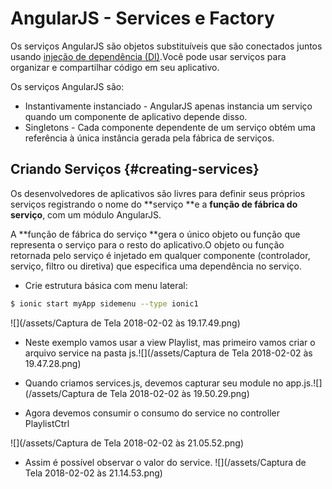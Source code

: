 # AngularJS - Services e Factory

Os serviços AngularJS são objetos substituíveis que são conectados juntos usando [injeção de dependência \(DI\)](https://docs.angularjs.org/guide/di).Você pode usar serviços para organizar e compartilhar código em seu aplicativo.

Os serviços AngularJS são:

* Instantivamente instanciado - AngularJS apenas instancia um serviço quando um componente de aplicativo depende disso.
* Singletons - Cada componente dependente de um serviço obtém uma referência à única instância gerada pela fábrica de serviços.

## Criando Serviços {#creating-services}

Os desenvolvedores de aplicativos são livres para definir seus próprios serviços registrando o nome do **serviço **e a **função de fábrica do serviço**, com um módulo AngularJS.

A **função de fábrica do serviço **gera o único objeto ou função que representa o serviço para o resto do aplicativo.O objeto ou função retornada pelo serviço é injetado em qualquer componente \(controlador, serviço, filtro ou diretiva\) que especifica uma dependência no serviço.

* Crie estrutura básica com menu lateral:

```bash
$ ionic start myApp sidemenu --type ionic1
```

![](/assets/Captura de Tela 2018-02-02 às 19.17.49.png)

* Neste exemplo vamos usar a view Playlist, mas primeiro vamos criar o arquivo service na pasta js.![](/assets/Captura de Tela 2018-02-02 às 19.47.28.png)

* Quando criamos services.js, devemos capturar seu module no app.js.![](/assets/Captura de Tela 2018-02-02 às 19.50.29.png)

* Agora devemos consumir o consumo do service no controller PlaylistCtrl

![](/assets/Captura de Tela 2018-02-02 às 21.05.52.png)

* Assim é possível observar o valor do service. ![](/assets/Captura de Tela 2018-02-02 às 21.14.53.png)



